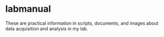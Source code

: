 # labmanual
These are practical information in scripts, documents, and images about data acquisition and analysis in my lab.
